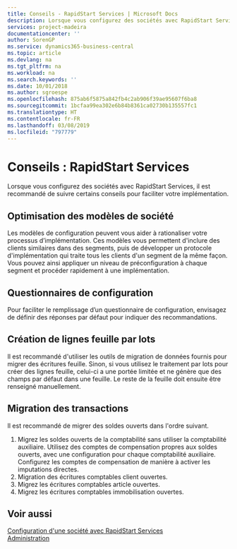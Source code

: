 ```yaml
---
title: Conseils - RapidStart Services | Microsoft Docs
description: Lorsque vous configurez des sociétés avec RapidStart Services, il est recommandé de suivre certains conseils pour faciliter votre implémentation.
services: project-madeira
documentationcenter: ''
author: SorenGP
ms.service: dynamics365-business-central
ms.topic: article
ms.devlang: na
ms.tgt_pltfrm: na
ms.workload: na
ms.search.keywords: ''
ms.date: 10/01/2018
ms.author: sgroespe
ms.openlocfilehash: 875ab6f5875a842fb4c2ab906f39ae95607f6ba8
ms.sourcegitcommit: 1bcfaa99ea302e6b84b8361ca02730b135557fc1
ms.translationtype: HT
ms.contentlocale: fr-FR
ms.lasthandoff: 03/08/2019
ms.locfileid: "797779"
---
```

# <a name="tips-and-tricks-rapidstart-services"></a>Conseils : RapidStart Services
Lorsque vous configurez des sociétés avec RapidStart Services, il est recommandé de suivre certains conseils pour faciliter votre implémentation.  

## <a name="take-advantage-of-configuration-templates"></a>Optimisation des modèles de société  
Les modèles de configuration peuvent vous aider à rationaliser votre processus d’implémentation. Ces modèles vous permettent d'inclure des clients similaires dans des segments, puis de développer un protocole d'implémentation qui traite tous les clients d'un segment de la même façon. Vous pouvez ainsi appliquer un niveau de préconfiguration à chaque segment et procéder rapidement à une implémentation.  

## <a name="configuration-questionnaires"></a>Questionnaires de configuration  
Pour faciliter le remplissage d’un questionnaire de configuration, envisagez de définir des réponses par défaut pour indiquer des recommandations.  

## <a name="batch-creation-of-journal-lines"></a>Création de lignes feuille par lots  
Il est recommandé d'utiliser les outils de migration de données fournis pour migrer des écritures feuille. Sinon, si vous utilisez le traitement par lots pour créer des lignes feuille, celui-ci a une portée limitée et ne génère que des champs par défaut dans une feuille. Le reste de la feuille doit ensuite être renseigné manuellement.  

## <a name="migrating-transactions"></a>Migration des transactions  
Il est recommandé de migrer des soldes ouverts dans l'ordre suivant.  

1.  Migrez les soldes ouverts de la comptabilité sans utiliser la comptabilité auxiliaire. Utilisez des comptes de compensation propres aux soldes ouverts, avec une configuration pour chaque comptabilité auxiliaire. Configurez les comptes de compensation de manière à activer les imputations directes.  
2.  Migration des écritures comptables client ouvertes.  
3.  Migrez les écritures comptables article ouvertes.  
4.  Migrez les écritures comptables immobilisation ouvertes.  

## <a name="see-also"></a>Voir aussi  
[Configuration d'une société avec RapidStart Services](admin-set-up-a-company-with-rapidstart.md)  
[Administration](admin-setup-and-administration.md)
